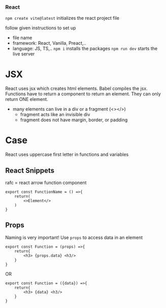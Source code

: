 ### React

`npm create vite@latest`
initializes the react project file

follow given instructions to set up

- file name
- framework: React, Vanilla, Preact,..
- language: JS, TS,..
  `npm i`
  installs the packages
  `npm run dev`
  starts the live server

# JSX

React uses jsx which creates html elements.
Babel compiles the jsx.
Functions have to return a component to return an element.
They can only return ONE element.

- many elements can live in a div or a fragment (<></>)
  - fragment acts like an invisible div
  - fragment does not have margin, border, or padding

# Case

React uses uppercase first letter in functions and variables

## React Snippets

rafc = react arrow function component

```
export const FunctionName = () =>{
    return(
        <>Element</>
    )
}
```

## Props

Naming is very important!
Use `props` to access data in an element

```
export const Function = (props) =>{
    return{
        <h3> {props.data} <h3/>
    }
}
```

OR

```
export const Function = ({data}) =>{
    return{
        <h3> {data} <h3/>
    }
}
```
